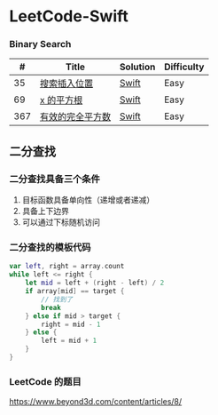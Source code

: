 
LeetCode-Swift
========

### Binary Search
 
| # | Title | Solution | Difficulty |
|---| ----- | -------- | ---------- |
|35|[搜索插入位置](https://leetcode.cn/problems/search-insert-position/?envType=study-plan&id=binary-search-beginner&plan=binary-search&plan_progress=45veja7) | [Swift](./Sources/leetcode-swift/binary-search/search-insert-position.swift)| Easy|
|69|[x 的平方根](https://leetcode.cn/problems/sqrtx/) | [Swift](./Sources/leetcode-swift/binary-search/sqrtx.swift)|Easy|
|367|[有效的完全平方数](https://leetcode.cn/problems/valid-perfect-square/) | [Swift](./Sources/leetcode-swift/binary-search/valid-perfect-square.swift)|Easy|

## 二分查找

### 二分查找具备三个条件
1. 目标函数具备单向性（递增或者递减）
2. 具备上下边界
3. 可以通过下标随机访问


### 二分查找的模板代码

```swift
var left, right = array.count
while left <= right {
    let mid = left + (right - left) / 2
    if array[mid] == target {
        // 找到了
        break 
    } else if mid > target {
        right = mid - 1
    } else {
        left = mid + 1
    }
} 

```

### LeetCode 的题目
 

https://www.beyond3d.com/content/articles/8/



